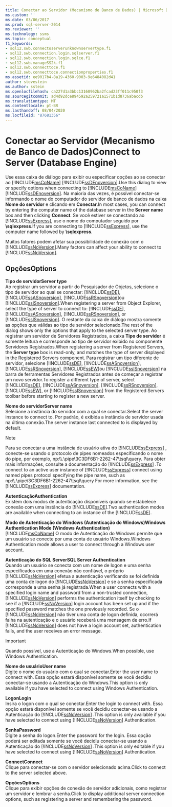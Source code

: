 ```yaml
---
title: Conectar ao Servidor (Mecanismo de Banco de Dados) | Microsoft Docs
ms.custom: ''
ms.date: 03/06/2017
ms.prod: sql-server-2014
ms.reviewer: ''
ms.technology: ssms
ms.topic: conceptual
f1_keywords:
- sql12.swb.connectoserverunknownservertype.f1
- sql12.swb.connection.login.sqlserver.f1
- sql12.swb.connection.login.sqlce.f1
- sql12.swb.manageSS2k.f1
- sql12.swb.connecttoce.f1
- sql12.swb.connecttoce.connectionproperties.f1
ms.assetid: ee9017b4-8a19-4360-9003-9e6484082d41
author: stevestein
ms.author: sstein
ms.openlocfilehash: ca227d1a3bbc13160962ba2fcad23ff011c950f3
ms.sourcegitcommit: ad4d92dce894592a259721a1571b1d8736abacdb
ms.translationtype: MT
ms.contentlocale: pt-BR
ms.lasthandoff: 08/04/2020
ms.locfileid: "87681356"
---
```

# <a name="connect-to-server-database-engine"></a><span data-ttu-id="bed58-102">Conectar ao Servidor (Mecanismo de Banco de Dados)</span><span class="sxs-lookup"><span data-stu-id="bed58-102">Connect to Server (Database Engine)</span></span>
  <span data-ttu-id="bed58-103">Use essa caixa de diálogo para exibir ou especificar opções ao se conectar ao [!INCLUDE[msCoName](../../includes/msconame-md.md)] [!INCLUDE[ssDEnoversion](../../includes/ssdenoversion-md.md)].</span><span class="sxs-lookup"><span data-stu-id="bed58-103">Use this dialog to view or specify options when connecting to [!INCLUDE[msCoName](../../includes/msconame-md.md)] [!INCLUDE[ssDEnoversion](../../includes/ssdenoversion-md.md)].</span></span> <span data-ttu-id="bed58-104">Na maioria das vezes, é possível conectar-se informando o nome do computador do servidor de banco de dados na caixa **Nome do servidor** e clicando em **Conectar**.</span><span class="sxs-lookup"><span data-stu-id="bed58-104">In most cases, you can connect by entering the computer name of the database server in the **Server name** box and then clicking **Connect**.</span></span> <span data-ttu-id="bed58-105">Se você estiver se conectando ao [!INCLUDE[ssExpress](../../includes/ssexpress-md.md)], use o nome do computador seguido por **\sqlexpress**.</span><span class="sxs-lookup"><span data-stu-id="bed58-105">If you are connecting to [!INCLUDE[ssExpress](../../includes/ssexpress-md.md)], use the computer name followed by **\sqlexpress**.</span></span>  
  
 <span data-ttu-id="bed58-106">Muitos fatores podem afetar sua possibilidade de conexão com o [!INCLUDE[ssNoVersion](../../includes/ssnoversion-md.md)].</span><span class="sxs-lookup"><span data-stu-id="bed58-106">Many factors can affect your ability to connect to [!INCLUDE[ssNoVersion](../../includes/ssnoversion-md.md)].</span></span>  
  
## <a name="options"></a><span data-ttu-id="bed58-107">Opções</span><span class="sxs-lookup"><span data-stu-id="bed58-107">Options</span></span>  
 <span data-ttu-id="bed58-108">**Tipo de servidor**</span><span class="sxs-lookup"><span data-stu-id="bed58-108">**Server type**</span></span>  
 <span data-ttu-id="bed58-109">Ao registrar um servidor a partir do Pesquisador de Objetos, selecione o tipo de servidor ao qual se conectar: [!INCLUDE[ssDE](../../includes/ssde-md.md)], [!INCLUDE[ssASnoversion](../../includes/ssasnoversion-md.md)], [!INCLUDE[ssRSnoversion](../../includes/ssrsnoversion-md.md)]ou [!INCLUDE[ssISnoversion](../../includes/ssisnoversion-md.md)].</span><span class="sxs-lookup"><span data-stu-id="bed58-109">When registering a server from Object Explorer, select the type of server to connect to: [!INCLUDE[ssDE](../../includes/ssde-md.md)], [!INCLUDE[ssASnoversion](../../includes/ssasnoversion-md.md)], [!INCLUDE[ssRSnoversion](../../includes/ssrsnoversion-md.md)], or [!INCLUDE[ssISnoversion](../../includes/ssisnoversion-md.md)].</span></span> <span data-ttu-id="bed58-110">O restante da caixa de diálogo mostra somente as opções que válidas ao tipo de servidor selecionado.</span><span class="sxs-lookup"><span data-stu-id="bed58-110">The rest of the dialog shows only the options that apply to the selected server type.</span></span> <span data-ttu-id="bed58-111">Ao registrar um servidor de Servidores Registrados, a caixa **Tipo de servidor** é somente leitura e corresponde ao tipo de servidor exibido no componente Servidores Registrados.</span><span class="sxs-lookup"><span data-stu-id="bed58-111">When registering a server from Registered Servers, the **Server type** box is read-only, and matches the type of server displayed in the Registered Servers component.</span></span> <span data-ttu-id="bed58-112">Para registrar um tipo diferente de servidor, selecione [!INCLUDE[ssDE](../../includes/ssde-md.md)], [!INCLUDE[ssASnoversion](../../includes/ssasnoversion-md.md)], [!INCLUDE[ssRSnoversion](../../includes/ssrsnoversion-md.md)], [!INCLUDE[ssEW](../../includes/ssew-md.md)]ou [!INCLUDE[ssISnoversion](../../includes/ssisnoversion-md.md)] na barra de ferramentas Servidores Registrados antes de começar a registrar um novo servidor.</span><span class="sxs-lookup"><span data-stu-id="bed58-112">To register a different type of server, select [!INCLUDE[ssDE](../../includes/ssde-md.md)], [!INCLUDE[ssASnoversion](../../includes/ssasnoversion-md.md)], [!INCLUDE[ssRSnoversion](../../includes/ssrsnoversion-md.md)], [!INCLUDE[ssEW](../../includes/ssew-md.md)], or [!INCLUDE[ssISnoversion](../../includes/ssisnoversion-md.md)] from the Registered Servers toolbar before starting to register a new server.</span></span>  
  
 <span data-ttu-id="bed58-113">**Nome do servidor**</span><span class="sxs-lookup"><span data-stu-id="bed58-113">**Server name**</span></span>  
 <span data-ttu-id="bed58-114">Selecione a instância do servidor com a qual se conectar.</span><span class="sxs-lookup"><span data-stu-id="bed58-114">Select the server instance to connect to.</span></span> <span data-ttu-id="bed58-115">Por padrão, é exibida a instância de servidor usada na última conexão.</span><span class="sxs-lookup"><span data-stu-id="bed58-115">The server instance last connected to is displayed by default.</span></span>  
  
> [!NOTE]  
>  <span data-ttu-id="bed58-116">Para se conectar a uma instância de usuário ativa do [!INCLUDE[ssExpress](../../includes/ssexpress-md.md)] , conecte-se usando o protocolo de pipes nomeados especificando o nome do pipe, por exemplo, np:\\\\.\pipe\3C3DF6B1-2262-47\tsql\query. Para obter mais informações, consulte a documentação do [!INCLUDE[ssExpress](../../includes/ssexpress-md.md)] .</span><span class="sxs-lookup"><span data-stu-id="bed58-116">To connect to an active user instance of [!INCLUDE[ssExpress](../../includes/ssexpress-md.md)] connect using named pipes protocol specifying the pipe name, such as np:\\\\.\pipe\3C3DF6B1-2262-47\tsql\query For more information, see the [!INCLUDE[ssExpress](../../includes/ssexpress-md.md)] documentation.</span></span>  
  
 <span data-ttu-id="bed58-117">**Autenticação**</span><span class="sxs-lookup"><span data-stu-id="bed58-117">**Authentication**</span></span>  
 <span data-ttu-id="bed58-118">Existem dois modos de autenticação disponíveis quando se estabelece conexão com uma instância do [!INCLUDE[ssDE](../../includes/ssde-md.md)].</span><span class="sxs-lookup"><span data-stu-id="bed58-118">Two authentication modes are available when connecting to an instance of the [!INCLUDE[ssDE](../../includes/ssde-md.md)].</span></span>  
  
 <span data-ttu-id="bed58-119">**Modo de Autenticação do Windows (Autenticação do Windows)**</span><span class="sxs-lookup"><span data-stu-id="bed58-119">**Windows Authentication Mode (Windows Authentication)**</span></span>  
 [!INCLUDE[msCoName](../../includes/msconame-md.md)] <span data-ttu-id="bed58-120">O modo de Autenticação do Windows permite que um usuário se conecte por uma conta de usuário Windows.</span><span class="sxs-lookup"><span data-stu-id="bed58-120">Windows Authentication mode allows a user to connect through a Windows user account.</span></span>  
  
 <span data-ttu-id="bed58-121">**Autenticação do SQL Server**</span><span class="sxs-lookup"><span data-stu-id="bed58-121">**SQL Server Authentication**</span></span>  
 <span data-ttu-id="bed58-122">Quando um usuário se conecta com um nome de logon e uma senha especificados em uma conexão não confiável, o próprio [!INCLUDE[ssNoVersion](../../includes/ssnoversion-md.md)] efetua a autenticação verificando se foi definida uma conta de logon do [!INCLUDE[ssNoVersion](../../includes/ssnoversion-md.md)] e se a senha especificada corresponde a uma senha já registrada.</span><span class="sxs-lookup"><span data-stu-id="bed58-122">When a user connects with a specified login name and password from a non-trusted connection, [!INCLUDE[ssNoVersion](../../includes/ssnoversion-md.md)] performs the authentication itself by checking to see if a [!INCLUDE[ssNoVersion](../../includes/ssnoversion-md.md)] login account has been set up and if the specified password matches the one previously recorded.</span></span> <span data-ttu-id="bed58-123">Se o [!INCLUDE[ssNoVersion](../../includes/ssnoversion-md.md)] não tiver uma conta de logon definida, ocorrerá falha na autenticação e o usuário receberá uma mensagem de erro.</span><span class="sxs-lookup"><span data-stu-id="bed58-123">If [!INCLUDE[ssNoVersion](../../includes/ssnoversion-md.md)] does not have a login account set, authentication fails, and the user receives an error message.</span></span>  
  
> [!IMPORTANT]  
>  <span data-ttu-id="bed58-124">Quando possível, use a Autenticação do Windows.</span><span class="sxs-lookup"><span data-stu-id="bed58-124">When possible, use Windows Authentication.</span></span>  
  
 <span data-ttu-id="bed58-125">**Nome de usuário**</span><span class="sxs-lookup"><span data-stu-id="bed58-125">**User name**</span></span>  
 <span data-ttu-id="bed58-126">Digite o nome do usuário com o qual se conectar.</span><span class="sxs-lookup"><span data-stu-id="bed58-126">Enter the user name to connect with.</span></span> <span data-ttu-id="bed58-127">Essa opção estará disponível somente se você decidiu conectar-se usando a Autenticação do Windows.</span><span class="sxs-lookup"><span data-stu-id="bed58-127">This option is only available if you have selected to connect using Windows Authentication.</span></span>  
  
 <span data-ttu-id="bed58-128">**Logon**</span><span class="sxs-lookup"><span data-stu-id="bed58-128">**Login**</span></span>  
 <span data-ttu-id="bed58-129">Insira o logon com o qual se conectar.</span><span class="sxs-lookup"><span data-stu-id="bed58-129">Enter the login to connect with.</span></span> <span data-ttu-id="bed58-130">Essa opção estará disponível somente se você decidiu conectar-se usando a Autenticação do [!INCLUDE[ssNoVersion](../../includes/ssnoversion-md.md)] .</span><span class="sxs-lookup"><span data-stu-id="bed58-130">This option is only available if you have selected to connect using [!INCLUDE[ssNoVersion](../../includes/ssnoversion-md.md)] Authentication.</span></span>  
  
 <span data-ttu-id="bed58-131">**Senha**</span><span class="sxs-lookup"><span data-stu-id="bed58-131">**Password**</span></span>  
 <span data-ttu-id="bed58-132">Digite a senha do logon.</span><span class="sxs-lookup"><span data-stu-id="bed58-132">Enter the password for the login.</span></span> <span data-ttu-id="bed58-133">Essa opção poderá ser editada somente se você decidiu conectar-se usando a Autenticação do [!INCLUDE[ssNoVersion](../../includes/ssnoversion-md.md)] .</span><span class="sxs-lookup"><span data-stu-id="bed58-133">This option is only editable if you have selected to connect using [!INCLUDE[ssNoVersion](../../includes/ssnoversion-md.md)] Authentication.</span></span>  
  
 <span data-ttu-id="bed58-134">**Connect**</span><span class="sxs-lookup"><span data-stu-id="bed58-134">**Connect**</span></span>  
 <span data-ttu-id="bed58-135">Clique para conectar-se com o servidor selecionado acima.</span><span class="sxs-lookup"><span data-stu-id="bed58-135">Click to connect to the server selected above.</span></span>  
  
 <span data-ttu-id="bed58-136">**Opções**</span><span class="sxs-lookup"><span data-stu-id="bed58-136">**Options**</span></span>  
 <span data-ttu-id="bed58-137">Clique para exibir opções de conexão de servidor adicionais, como registrar um servidor e lembrar a senha.</span><span class="sxs-lookup"><span data-stu-id="bed58-137">Click to display additional server connection options, such as registering a server and remembering the password.</span></span>  
  
  
